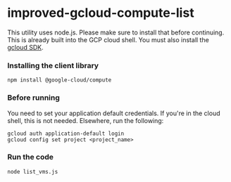 # improved-gcloud-compute-list

This utility uses node.js.  Please make sure to install that before continuing.  This is already built into the GCP cloud shell.  You must also install the [gcloud SDK](https://cloud.google.com/sdk/install).

### Installing the client library


    npm install @google-cloud/compute



### Before running

You need to set your application default credentials.  If you're in the cloud shell, this is not needed.  Elsewhere, run the following:

    gcloud auth application-default login
    gcloud config set project <project_name>



### Run the code

    node list_vms.js
